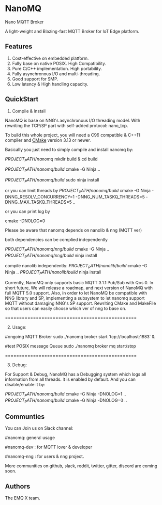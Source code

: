# NanoMQ

Nano MQTT Broker

A light-weight and Blazing-fast MQTT Broker for IoT Edge platform.



## Features

1. Cost-effective on embedded platform.
2. Fully base on native POSIX. High Compatibility.
3. Pure C/C++ implementation. High portability.
4. Fully asynchronous I/O and multi-threading. 
5. Good support for SMP.
6. Low latency & High handling capacity.



## QuickStart

1. Compile & Install

NanoMQ is base on NNG's asynchronous I/O threading model. With rewriting the TCP/SP part with self-added protocol: nano_tcp.

To build this whole project, you will need a C99 compatible & C++11 compiler and [CMake](http://www.cmake.org/) version 3.13 or newer.

Basically you just need to simply compile and install nanomq by:

$PROJECT_PATH/nanomq$ mkdir build & cd build

$PROJECT_PATH/nanomq/build$ cmake -G Ninja .. 

$PROJECT_PATH/nanomq/build$ sudo ninja install

or you can limit threads by
$PROJECT_PATH/nanomq/build$ cmake -G Ninja -DNNG_RESOLV_CONCURRENCY=1 -DNNG_NUM_TASKQ_THREADS=5 -DNNG_MAX_TASKQ_THREADS=5  ..

or you can print log by

cmake -DNOLOG=0

Please be aware that nanomq depends on nanolib & nng (MQTT ver)

both dependencies can be complied independently

$PROJECT_PATH/nanomq/nng/build$ cmake -G Ninja .. 
$PROJECT_PATH/nanomq/nng/build$ ninja install

compile nanolib independently:
$PROJECT_PATH/nanolib/build$ cmake -G Ninja ..
$PROJECT_PATH/nanolib/build$ ninja install

Currently, NanoMQ only supports basic MQTT 3.1.1 Pub/Sub with Qos 0.
In short future, We will release a roadmap, and next version of NanoMQ with full MQTT 5.0 support. 
Also, in order to let NanoMQ be compatible with NNG library and SP, implementing a subsystem to let nanomq support MQTT without damaging NNG's SP support.
Rewriting CMake and MakeFile so that users can easily choose which ver of nng to base on.

===============================================

2. Usage:

#ongoing MQTT Broker
sudo ./nanomq broker start 'tcp://localhost:1883' &

#test POSIX message Queue
sudo ./nanomq broker mq start/stop

===============================================

3. Debug:

For Support & Debug, NanoMQ has a Debugging system which logs all information from all threads. It is enabled by default.
And you can disable/enable it by:

$PROJECT_PATH/nanomq/build$ cmake -G Ninja -DNOLOG=1  ..
$PROJECT_PATH/nanomq/build$ cmake -G Ninja -DNOLOG=0  ..

## Communties

You can Join us on Slack channel:

#nanomq: general usage

#nanomq-dev : for MQTT lover & developer

#nanomq-nng : for users & nng project.

More communities on github, slack, reddit, twitter, gitter, discord are coming soon.

## Authors


The EMQ X team.
